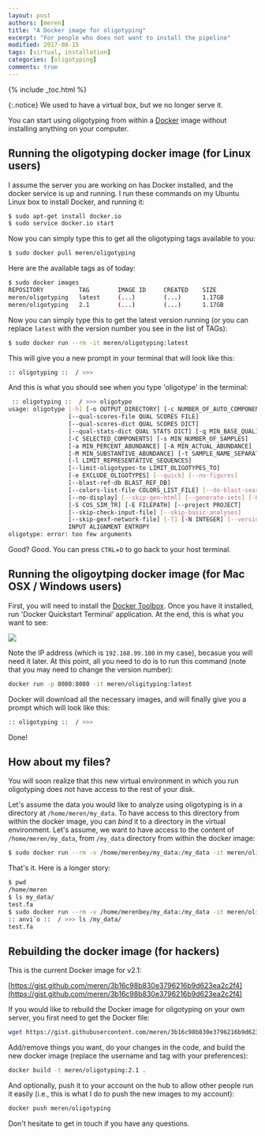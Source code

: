 ```yaml
---
layout: post
authors: [meren]
title: "A Docker image for oligotyping"
excerpt: "For people who does not want to install the pipeline"
modified: 2017-08-15
tags: [virtual, installation]
categories: [oligotyping]
comments: true
---
```


{% include _toc.html %}

{:.notice}
We used to have a virtual box, but we no longer serve it.

You can start using oligotyping from within a [Docker](https://www.docker.com/) image without installing anything on your computer.

## Running the oligotyping docker image (for Linux users)

I assume the server you are working on has Docker installed, and the docker service is up and running. I run these commands on my Ubuntu Linux box to install Docker, and running it:

``` bash
$ sudo apt-get install docker.io
$ sudo service docker.io start
```

Now you can simply type this to get all the oligotyping tags available to you:

``` bash
$ sudo docker pull meren/oligotyping
```

Here are the available tags as of today:

``` bash
$ sudo docker images
REPOSITORY          TAG        IMAGE ID     CREATED    SIZE
meren/oligotyping   latest     (...)        (...)      1.17GB
meren/oligotyping   2.1        (...)        (...)      1.17GB
```

Now you can simply type this to get the latest version running (or you can replace `latest` with the version number you see in the list of TAGs):

``` bash
$ sudo docker run --rm -it meren/oligotyping:latest
```

This will give you a new prompt in your terminal that will look like this:

``` bash
:: oligotyping ::  / >>>
```

And this is what you should see when you type 'oligotype' in the terminal:

``` bash
 :: oligotyping ::  / >>> oligotype
usage: oligotype [-h] [-o OUTPUT_DIRECTORY] [-c NUMBER_OF_AUTO_COMPONENTS]
                 [--qual-scores-file QUAL SCORES FILE]
                 [--qual-scores-dict QUAL SCORES DICT]
                 [--qual-stats-dict QUAL STATS DICT] [-q MIN_BASE_QUALITY]
                 [-C SELECTED_COMPONENTS] [-s MIN_NUMBER_OF_SAMPLES]
                 [-a MIN_PERCENT_ABUNDANCE] [-A MIN_ACTUAL_ABUNDANCE]
                 [-M MIN_SUBSTANTIVE_ABUNDANCE] [-t SAMPLE_NAME_SEPARATOR]
                 [-l LIMIT_REPRESENTATIVE_SEQUENCES]
                 [--limit-oligotypes-to LIMIT_OLIGOTYPES_TO]
                 [-e EXCLUDE_OLIGOTYPES] [--quick] [--no-figures]
                 [--blast-ref-db BLAST_REF_DB]
                 [--colors-list-file COLORS_LIST_FILE] [--do-blast-search]
                 [--no-display] [--skip-gen-html] [--generate-sets] [-K]
                 [-S COS_SIM_TR] [-E FILEPATH] [--project PROJECT]
                 [--skip-check-input-file] [--skip-basic-analyses]
                 [--skip-gexf-network-file] [-T] [-N INTEGER] [--version]
                 INPUT ALIGNMENT ENTROPY
oligotype: error: too few arguments
```

Good? Good. You can press `CTRL`+`D` to go back to your host terminal.


## Running the oligoytping docker image (for Mac OSX / Windows users)

First, you will need to install the [Docker Toolbox](https://www.docker.com/toolbox). Once you have it installed, run 'Docker Quickstart Terminal' application. At the end, this is what you want to see:

<div class="centerimg">
<a href="{{ site.url }}/images/anvio/2015-08-22-docker-image-for-anvio/docker-terminal.png"><img src="{{ site.url }}/images/anvio/2015-08-22-docker-image-for-anvio/docker-terminal.png" /></a>
</div>

Note the IP address (which is `192.168.99.100` in my case), becasue you will need it later. At this point, all you need to do is to run this command (note that you may need to change the version number):

``` bash
docker run -p 8080:8080 -it meren/oligityping:latest
```

Docker will download all the necessary images, and will finally give you a prompt which will look like this:

``` bash
:: oligotyping ::  / >>>
```

Done!

## How about my files?

You will soon realize that this new virtual environment in which you run oligotyping does not have access to the rest of your disk.

Let's assume the data you would like to analyze using oligotyping is in a directory at `/home/meren/my_data`. To have access to this directory from within the docker image, you can _bind_ it to a directory in the virtual environment. Let's assume, we want to have access to the content of `/home/meren/my_data`, from `/my_data` directory from within the docker image:

``` bash
$ sudo docker run --rm -v /home/merenbey/my_data:/my_data -it meren/oligotyping:latest
```

That's it. Here is a longer story:

``` bash
$ pwd
/home/meren
$ ls my_data/
test.fa
$ sudo docker run --rm -v /home/merenbey/my_data:/my_data -it meren/oligotyping:latest
:: anvi`o ::  / >>> ls /my_data/
test.fa
```


## Rebuilding the docker image (for hackers)

This is the current Docker image for v2.1:

[https://gist.github.com/meren/3b16c98b830e3796216b9d623ea2c2f4](https://gist.github.com/meren/3b16c98b830e3796216b9d623ea2c2f4)

If you would like to rebuild the Docker image for oligotyping on your own server, you first need to get the Docker file:

``` bash
wget https://gist.githubusercontent.com/meren/3b16c98b830e3796216b9d623ea2c2f4/raw/38e4188b0c21de89dd9eace5da361c9f9492f77d/Oligotyping_Dockerfile_v2.1.sh -O Dockerfile
```

Add/remove things you want, do your changes in the code, and build the new docker image (replace the username and tag with your preferences):

``` bash
docker build -t meren/oligotyping:2.1 .
```

And optionally, push it to your account on the hub to allow other people run it easily (i.e., this is what I do to push the new images to my account):

``` bash
docker push meren/oligotyping
```

Don't hesitate to get in touch if you have any questions.
